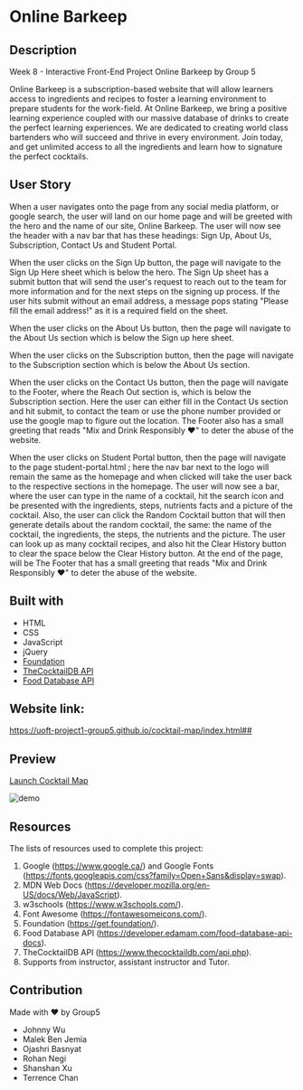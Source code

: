 # Online Barkeep

## Description
Week 8 - Interactive Front-End Project 
Online Barkeep by Group 5

Online Barkeep is a subscription-based website that will allow learners access to ingredients and recipes to foster a learning environment to prepare students for the work-field. At Online Barkeep, we bring a positive learning experience coupled with our massive database of drinks to create the perfect learning experiences. We are dedicated to creating world class bartenders who will succeed and thrive in every environment. Join today, and get unlimited access to all the ingredients and learn how to signature the perfect cocktails.

## User Story

When a user navigates onto the page from any social media platform, or google search, the user will land on our home page and will be greeted with the hero and the name of our site, Online Barkeep. 
The user will now see the header with a nav bar that has these headings: Sign Up, About Us, Subscription, Contact Us and Student Portal.

When the user clicks on the Sign Up button, the page will navigate to the Sign Up Here sheet which is below the hero. The Sign Up sheet has a submit button that will send the user's request to reach out to the team for more information and for the next steps on the signing up process. If the user hits submit without an email address, a message pops stating "Please fill the email address!" as it is a required field on the sheet.  

When the user clicks on the About Us button, then the page will navigate to the About Us section which is below the Sign up here sheet.

When the user clicks on the Subscription button, then the page will navigate to the Subscription section which is below the About Us section. 

When the user clicks on the Contact Us button, then the page will navigate to the Footer, where the Reach Out section is, which is below the Subscription section. Here the user can either fill in the Contact Us section and hit submit, to contact the team or use the phone number provided or use the google map to figure out the location. The Footer also has a small greeting that reads "Mix and Drink Responsibly ❤️" to deter the abuse of the website. 

When the user clicks on Student Portal button, then the page will navigate to the page student-portal.html ; here the nav bar next to the logo will remain the same as the homepage and when clicked will take the user back to the respective sections in the homepage. The user will now see a bar, where the user can type in the name of a cocktail, hit the search icon and be presented with the ingredients, steps, nutrients facts and a picture of the cocktail. Also, the user can click the Random Cocktail button that will then generate details about the random cocktail, the same: the name of the cocktail, the ingredients, the steps, the nutrients and the picture. The user can look up as many cocktail recipes, and also hit the Clear History button to clear the space below the Clear History button. At the end of the page, will be The Footer that has a small greeting that reads "Mix and Drink Responsibly ❤️" to deter the abuse of the website.

## Built with

* HTML
* CSS
* JavaScript
* jQuery
* [Foundation](https://get.foundation/)
* [TheCocktailDB API](https://www.thecocktaildb.com/api.php)
* [Food Database API](https://developer.edamam.com/food-database-api-docs)

## Website link: 
https://uoft-project1-group5.github.io/cocktail-map/index.html##

## Preview
[Launch Cocktail Map](https://uoft-project1-group5.github.io/cocktail-map/index.html)

![demo](./Assets/images/demo.gif)

## Resources
The lists of resources used to complete this project:
1. Google (https://www.google.ca/) and Google Fonts (https://fonts.googleapis.com/css?family=Open+Sans&display=swap).
2. MDN Web Docs (https://developer.mozilla.org/en-US/docs/Web/JavaScript).
3. w3schools (https://www.w3schools.com/).
4. Font Awesome (https://fontawesomeicons.com/).
5. Foundation (https://get.foundation/).
6. Food Database API (https://developer.edamam.com/food-database-api-docs).
7. TheCocktailDB API (https://www.thecocktaildb.com/api.php).
8. Supports from instructor, assistant instructor and Tutor. 

## Contribution
Made with ❤️ by Group5
* Johnny Wu
* Malek Ben Jemia
* Ojashri Basnyat
* Rohan Negi
* Shanshan Xu
* Terrence Chan
